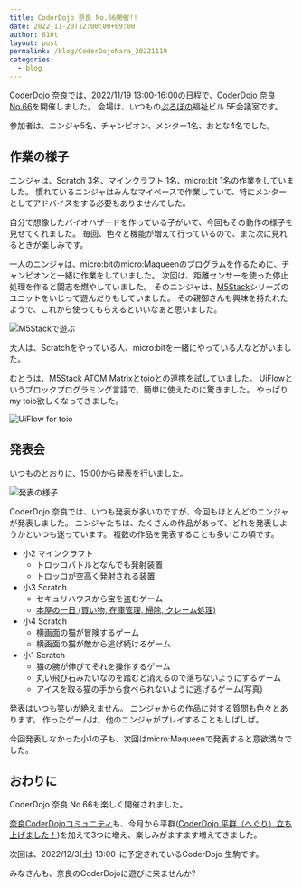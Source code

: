 ```yaml
---
title: CoderDojo 奈良 No.66開催!!
date: 2022-11-20T12:00:00+09:00
author: 610t
layout: post
permalink: /blog/CoderDojoNara_20221119
categories:
  - blog
---
```

CoderDojo 奈良では、2022/11/19 13:00-16:00の日程で、[CoderDojo 奈良 No.66](https://coderdojo-nara-ikoma.connpass.com/event/266742/)を開催しました。
会場は、いつもの[ぷろぼの](https://probono.vport.org/)福祉ビル 5F会議室です。

参加者は、ニンジャ5名、チャンピオン、メンター1名、おとな4名でした。
 
## 作業の様子
ニンジャは、Scratch 3名、マインクラフト 1名、micro:bit 1名の作業をしていました。
慣れているニンジャはみんなマイペースで作業していて、特にメンターとしてアドバイスをする必要もありませんでした。

自分で想像したバイオハザードを作っている子がいて、今回もその動作の様子を見せてくれました。
毎回、色々と機能が増えて行っているので、また次に見れるときが楽しみです。

一人のニンジャは、micro:bitのmicro:Maqueenのプログラムを作るために、チャンピオンと一緒に作業をしていました。
次回は、距離センサーを使った停止処理を作ると闘志を燃やしていました。
そのニンジャは、[M5Stack](https://m5stack.com/)シリーズのユニットをいじって遊んだりもしていました。
その親御さんも興味を持たれたようで、これから使ってもらえるといいなぁと思いました。

![M5Stackで遊ぶ](/assets/images/2022/NaraNo66-M5Stack.jpg)

大人は、Scratchをやっている人、micro:bitを一緒にやっている人などがいました。

むとうは、M5Stack [ATOM Matrix](https://www.switch-science.com/products/6260)と[toio](https://toio.io/)との連携を試していました。
[UiFlow](https://flow.m5stack.com/)というブロックプログラミング言語で、簡単に使えたのに驚きました。
やっぱりmy toio欲しくなってきました。

![UiFlow for toio](/assets/images/2022/NaraNo66-UiFlow_toio.png)

## 発表会
いつものとおりに、15:00から発表を行いました。

![発表の様子](/assets/images/2022/NaraNo66-Presen.jpg)

CoderDojo 奈良では、いつも発表が多いのですが、今回もほとんどのニンジャが発表しました。
ニンジャたちは、たくさんの作品があって、どれを発表しようかといつも迷っています。
複数の作品を発表することも多いこの頃です。
- 小2 マインクラフト
  - トロッコバトルとなんでも発射装置
  - トロッコが空高く発射される装置
- 小3 Scratch
  - セキュリハウスから宝を盗むゲーム
  - [本屋の一日 (買い物, 在庫管理, 掃除, クレーム処理)](https://scratch.mit.edu/projects/746292379/)
- 小4 Scratch
  - 横画面の猫が冒険するゲーム
  - 横画面の猫が敵から逃げ続けるゲーム
- 小1 Scratch
  - 猫の腕が伸びてそれを操作するゲーム
  - 丸い飛び石みたいなのを踏むと消えるので落ちないようにするゲーム
  - アイスを取る猫の手から食べられないように逃げるゲーム(写真)

発表はいつも笑いが絶えません。
ニンジャからの作品に対する質問も色々とあります。
作ったゲームは、他のニンジャがプレイすることもしばしば。

今回発表しなかった小1の子も、次回はmicro:Maqueenで発表すると意欲満々でした。

## おわりに
CoderDojo 奈良 No.66も楽しく開催されました。

[奈良CoderDojoコミュニティ](https://nara-coderdojo.github.io/)も、今月から平群([CoderDojo 平群（へぐり）立ち上げました！](https://nara-coderdojo.github.io/blog/CoderDojo-Heguri-start-up-story/))を加えて3つに増え、楽しみがますます増えてきました。

次回は、2022/12/3(土) 13:00-に予定されているCoderDojo 生駒です。

みなさんも、奈良のCoderDojoに遊びに来ませんか?
